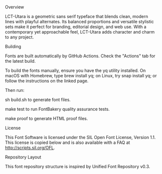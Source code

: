 Overview

LCT-Utara is a geometric sans serif typeface that blends clean, modern lines with playful alternates. Its balanced proportions and versatile stylistic sets make it perfect for branding, editorial design, and web use. With a contemporary yet approachable feel, LCT-Utara adds character and charm to any project.

Building

Fonts are built automatically by GitHub Actions. Check the "Actions" tab for the latest build.

To build the fonts manually, ensure you have the yq utility installed. On macOS with Homebrew, type brew install yq; on Linux, try snap install yq; or follow the instructions on the linked page.

Then run:

sh build.sh to generate font files.

make test to run FontBakery quality assurance tests.

make proof to generate HTML proof files.

License

This Font Software is licensed under the SIL Open Font License, Version 1.1.
This license is copied below and is also available with a FAQ at http://scripts.sil.org/OFL.

Repository Layout

This font repository structure is inspired by Unified Font Repository v0.3.

